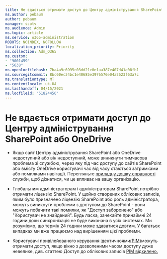 ```yaml
---
title: Не вдається отримати доступ до Центру адміністрування SharePoint або OneDrive
ms.author: pebaum
author: pebaum
manager: scotv
ms.audience: Admin
ms.topic: article
ms.service: o365-administration
ROBOTS: NOINDEX, NOFOLLOW
localization_priority: Priority
ms.collection: Adm_O365
ms.custom:
- "9001459"
- "5638"
ms.openlocfilehash: 7ba4a9c6995c03dd21e0e1aa387e407d41a08fb1
ms.sourcegitcommit: 8bc60ec34bc1e40685e3976576e04a2623f63a7c
ms.translationtype: MT
ms.contentlocale: uk-UA
ms.lasthandoff: 04/15/2021
ms.locfileid: "51824456"
---
```

# <a name="unable-to-access-sharepoint-or-onedrive-admin-center"></a>Не вдається отримати доступ до Центру адміністрування SharePoint або OneDrive

- Якщо сайт Центру адміністрування SharePoint або OneDrive недоступний або він недоступний, може виникнути тимчасова проблема зі службою, через яку під час доступу до сайтів SharePoint або вмісту OneDrive користувачі час від часу стаються затримками або помилками навігації. Перегляньте [приладну дошку справності](https://admin.microsoft.com/AdminPortal/Home#/servicehealth) служби, щоб дізнатися, чи це впливає на вашу організацію.

- Глобальним адміністраторам і адміністраторам SharePoint потрібно отримати ліцензію SharePoint. У щойно створених облікових записів, яким було призначено ліцензію SharePoint або роль адміністратора, можуть виникнути проблеми з доступом до SharePoint - вони можуть побачити такі помилки, як "Доступ заборонено" або "Користувач не знайдений". Будь ласка, зачекайте принаймні 24 години доки синхронізація не буде виконана в усіх системах. Ми розуміємо, що термін 24 години може здаватися довгим. У багатьох випадках ми вже працюємо над вирішенням цієї проблеми.

- Користувачі привілейованого керування ідентичноями[(PIM)](https://docs.microsoft.com/azure/active-directory/privileged-identity-management/pim-how-to-add-role-to-user?tabs=new)можуть отримати доступ, якщо вікно з дозволеними часом доступу дуже невелике, див. статтею Доступ до облікових записів [PIM відхилено.](https://docs.microsoft.com/sharepoint/troubleshoot/administration/access-denied-to-pim-user-accounts)
